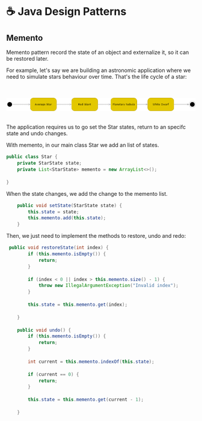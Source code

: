 # ☕ Java Design Patterns

## Memento

Memento pattern record the state of an object and externalize it, so it can be restored later.

For example, let's say we are building an astronomic application where we need to simulate stars behaviour over time. That's the life cycle of a star:

<br>
<br>
<img src="./resources/StarLifeCycle.png" width="800px" />

<br>
<br>

The application requires us to go set the Star states, return to an specifc state and undo changes.

With memento, in our main class Star we add an list of states.

```java
public class Star {
    private StarState state;
    private List<StarState> memento = new ArrayList<>();

}
```

When the state changes, we add the change to the memento list.

```java
    public void setState(StarState state) {
        this.state = state;
        this.memento.add(this.state);
    }
```

Then, we just need to implement the methods to restore, undo and redo:

```java
 public void restoreState(int index) {
        if (this.memento.isEmpty()) {
            return;
        }

        if (index < 0 || index > this.memento.size() - 1) {
            throw new IllegalArgumentException("Invalid index");
        }

        this.state = this.memento.get(index);

    }

    public void undo() {
        if (this.memento.isEmpty()) {
            return;
        }

        int current = this.memento.indexOf(this.state);

        if (current == 0) {
            return;
        }

        this.state = this.memento.get(current - 1);

    }

```